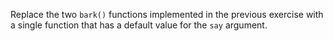 

Replace the two `bark()` functions implemented in the previous exercise with a
single function that has a default value for the `say` argument.
